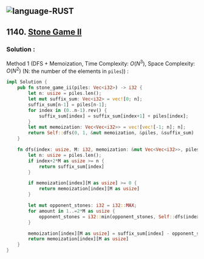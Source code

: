 ![language-RUST](https://img.shields.io/badge/RUST-8d4004?style=for-the-badge&logo=RUST)
---

## 1140. [Stone Game II](https://leetcode.com/problems/stone-game-ii)

### Solution :

Method 1 (DFS + Memoization, Time Complexity: $O(N^3)$, Space Complexity: $O(N^2)$ (N: the number of the elements in `piles`)) :
```rust
impl Solution {
    pub fn stone_game_ii(piles: Vec<i32>) -> i32 {
        let n: usize = piles.len();
        let mut suffix_sum: Vec<i32> = vec![0; n];
        suffix_sum[n-1] = piles[n-1];
        for index in (0..n-1).rev() {
            suffix_sum[index] = suffix_sum[index+1] + piles[index];
        }
        let mut memoization: Vec<Vec<i32>> = vec![vec![-1; n]; n];
        return Self::dfs(0, 1, &mut memoization, &piles, &suffix_sum)
    }

    fn dfs(index: usize, M: i32, memoization: &mut Vec<Vec<i32>>, piles: &Vec<i32>, suffix_sum: &Vec<i32>) -> i32 {
        let n: usize = piles.len();
        if index+2*M as usize >= n {
            return suffix_sum[index]
        }

        if memoization[index][M as usize] >= 0 {
            return memoization[index][M as usize]
        }

        let mut opponent_stones: i32 = i32::MAX;
        for amount in 1..=2*M as usize {
            opponent_stones = i32::min(opponent_stones, Self::dfs(index+amount, i32::max(M, amount as i32), memoization, piles, suffix_sum));
        }

        memoization[index][M as usize] = suffix_sum[index] - opponent_stones;
        return memoization[index][M as usize]
    }
}
```
